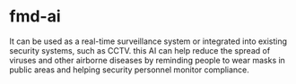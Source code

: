# fmd-ai
It can be used as a real-time surveillance system or integrated into existing security systems, such as CCTV. this AI can help reduce the spread of viruses and other airborne diseases by reminding people to wear masks in public areas and helping security personnel monitor compliance. 
